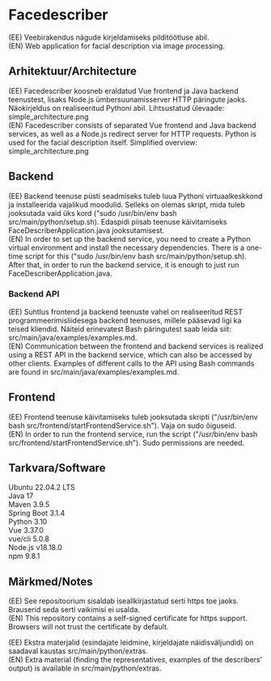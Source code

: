 # Facedescriber
(EE) Veebirakendus nägude kirjeldamiseks pilditöötluse abil.\
(EN) Web application for facial description via image processing.

## Arhitektuur/Architecture
(EE) Facedescriber koosneb eraldatud Vue frontend ja Java backend teenustest, lisaks Node.js ümbersuunamisserver HTTP päringute jaoks. Näokirjeldus on realiseeritud Pythoni abil. Lihtsustatud ülevaade: simple_architecture.png\
(EN) Facedescriber consists of separated Vue frontend and Java backend services, as well as a Node.js redirect server for HTTP requests. Python is used for the facial description itself. Simplified overview: simple_architecture.png

## Backend
(EE) Backend teenuse püsti seadmiseks tuleb luua Pythoni virtuaalkeskkond ja installeerida vajalikud moodulid. Selleks on olemas skript, mida tuleb jooksutada vaid üks kord ("sudo /usr/bin/env bash src/main/python/setup.sh). Edaspidi piisab teenuse käivitamiseks FaceDescriberApplication.java jooksutamisest.\
(EN) In order to set up the backend service, you need to create a Python virtual environment and install the necessary dependencies. There is a one-time script for this ("sudo /usr/bin/env bash src/main/python/setup.sh). After that, in order to run the backend service, it is enough to just run FaceDescriberApplication.java.

### Backend API
(EE) Suhtlus frontend ja backend teenuste vahel on realiseeritud REST programmeerimisliidesega backend teenuses, millele pääsevad ligi ka teised kliendid. Näiteid erinevatest Bash päringutest saab leida siit: src/main/java/examples/examples.md.\
(EN) Communication between the frontend and backend services is realized using a REST API in the backend service, which can also be accessed by other clients. Examples of different calls to the API using Bash commands are found in src/main/java/examples/examples.md.

## Frontend
(EE) Frontend teenuse käivitamiseks tuleb jooksutada skripti ("/usr/bin/env bash src/frontend/startFrontendService.sh"). Vaja on sudo õiguseid.\
(EN) In order to run the frontend service, run the script ("/usr/bin/env bash src/frontend/startFrontendService.sh"). Sudo permissions are needed.

## Tarkvara/Software
Ubuntu 22.04.2 LTS \
Java 17 \
Maven 3.9.5 \
Spring Boot 3.1.4 \
Python 3.10 \
Vue 3.37.0 \
vue/cli 5.0.8 \
Node.js v18.18.0 \
npm 9.8.1

## Märkmed/Notes
(EE) See repositoorium sisaldab iseallkirjastatud serti https toe jaoks. Brauserid seda serti vaikimisi ei usalda.\
(EN) This repository contains a self-signed certificate for https support. Browsers will not trust the certificate by default.

(EE) Ekstra materjalid (esindajate leidmine, kirjeldajate näidisväljundid) on saadaval kaustas src/main/python/extras.\
(EN) Extra material (finding the representatives, examples of the describers' output) is available in src/main/python/extras.



